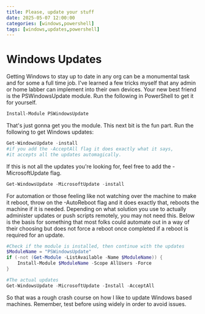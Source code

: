 ```yaml
---
title: Please, update your stuff
date: 2025-05-07 12:00:00 
categories: [windows,powershell]
tags: [windows,updates,powershell]
---
```


# Windows Updates
Getting Windows to stay up to date in any org can be a monumental task and for some a full time job. I've learned a few tricks myself that any admin or home labber can implement into their own devices. Your new best friend is the PSWindowsUpdate module. Run the following in PowerShell to get it for yourself. 
```powershell
Install-Module PSWindowsUpdate
```
That's just gonna get you the module. This next bit is the fun part. Run the following to get Windows updates:
```powershell
Get-WindowsUpdate -install
#if you add the -AcceptAll flag it does exactly what it says, 
#it accepts all the updates automagically. 
```
If this is not all the updates you're looking for, feel free to add the -MicrosoftUpdate flag.
```powershell
Get-WindowsUpdate -MicrosoftUpdate -install
```
For automation or those feeling like not watching over the machine to make it reboot, throw on the -AutoReboot flag and it does exactly that, reboots the machine if it is needed. Depending on what solution you use to actually administer updates or push scripts remotely, you may not need this. Below is the basis for something that most folks could automate out in a way of their choosing but does not force a reboot once completed if a reboot is required for an update.
```powershell
#Check if the module is installed, then continue with the updates
$ModuleName = "PSWindowsUpdate"
if (-not (Get-Module -ListAvailable -Name $ModuleName)) {
    Install-Module $ModuleName -Scope AllUsers -Force
}

#The actual updates
Get-WindowsUpdate -MicrosoftUpdate -Install -AcceptAll
```
So that was a rough crash course on how I like to update Windows based machines. Remember, test before using widely in order to avoid issues. 

<script src="https://giscus.app/client.js"
        data-repo="hamsammich00/hamsammich00.github.io"
        data-repo-id="R_kgDOOllQ8w"
        data-category="General"
        data-category-id="DIC_kwDOOllQ884CrWhh"
        data-mapping="pathname"
        data-strict="0"
        data-reactions-enabled="1"
        data-emit-metadata="0"
        data-input-position="bottom"
        data-theme="preferred_color_scheme"
        data-lang="en"
        crossorigin="anonymous"
        async>
</script>
